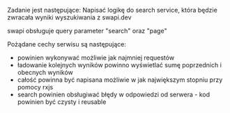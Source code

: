 Zadanie jest następujące: Napisać logikę do search service, która będzie zwracała wyniki wyszukiwania z swapi.dev

swapi obsługuje query parameter "search" oraz "page"

Pożądane cechy serwisu są następujące:
- powinien wykonywać możliwie jak najmniej requestów
- ładowanie kolejnych wyników powinno wyświetlać sumę poprzednich i obecnych wyników
- całość powinna być napisana możliwie w jak największym stopniu przy pomocy rxjs
- search powinien obsługiwać błędy w odpowiedzi od serwera - kod powinien być czysty i reusable
